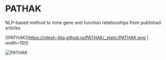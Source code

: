 # PATHAK
NLP-based method to mine gene and function relationships from published articles.

![PATHAK](https://nilesh-iiita.github.io/PATHAK/_static/PATHAK.png | width=100)

![PATHAK](https://nilesh-iiita.github.io/PATHAK/_static/PATHAK.png)
